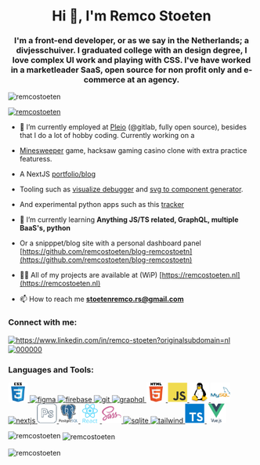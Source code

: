 <h1 align="center">Hi 👋, I'm Remco Stoeten</h1>
<h3 align="center">I'm a front-end developer, or as we say in the Netherlands; a divjesschuiver. I graduated college with an design degree, I love complex UI work and playing with CSS. I've have worked in a marketleader SaaS, open source for non profit only and e-commerce at an agency.</h3>

<p align="left"> <img src="https://komarev.com/ghpvc/?username=remcostoeten&label=Profile%20views&color=0e75b6&style=flat" alt="remcostoeten" /> </p>

<p align="left"> <a href="https://github.com/ryo-ma/github-profile-trophy"><img src="https://github-profile-trophy.vercel.app/?username=remcostoeten" alt="remcostoeten" /></a> </p>

- 🔭 I’m currently employed at [Pleio](https://gitlab.com/pleio/frontend) (@gitlab, fully open source), besides that I do a lot of hobby coding. Currently working on a
- [Minesweeper](https://github.com/remcostoeten/minesweeper) game, hacksaw gaming casino clone with extra practice featuress.
- A NextJS [portfolio/blog](https://github.com/remcostoeten/blog-remcostoetn)
- Tooling such as [visualize debugger]([https://github.com/remcostoeten/blog-remcostoetn](https://github.com/remcostoeten/Visualize-react-components-debugger)) and [svg to component generator](https://github.com/remcostoeten/svg-to-react-component-icon-generator).
- And experimental python apps such as this [tracker](https://github.com/remcostoeten?tab=repositories)

- 🌱 I’m currently learning **Anything JS/TS related, GraphQL, multiple BaaS's, python**

- Or a snipppet/blog site with a personal dashboard panel [https://github.com/remcostoeten/blog-remcostoetn](https://github.com/remcostoeten/blog-remcostoetn)

- 👨‍💻 All of my projects are available at (WiP) [https://remcostoeten.nl](https://remcostoeten.nl)

- 📫 How to reach me **stoetenremco.rs@gmail.com**

<h3 align="left">Connect with me:</h3>
<p align="left">
<a href="https://linkedin.com/in/https://www.linkedin.com/in/remco-stoeten?originalsubdomain=nl" target="blank"><img align="center" src="https://raw.githubusercontent.com/rahuldkjain/github-profile-readme-generator/master/src/images/icons/Social/linked-in-alt.svg" alt="https://www.linkedin.com/in/remco-stoeten?originalsubdomain=nl" height="30" width="40" /></a>
<a href="https://discord.gg/000000" target="blank"><img align="center" src="https://raw.githubusercontent.com/rahuldkjain/github-profile-readme-generator/master/src/images/icons/Social/discord.svg" alt="000000" height="30" width="40" /></a>
</p>

<h3 align="left">Languages and Tools:</h3>
<p align="left"> <a href="https://www.w3schools.com/css/" target="_blank" rel="noreferrer"> <img src="https://raw.githubusercontent.com/devicons/devicon/master/icons/css3/css3-original-wordmark.svg" alt="css3" width="40" height="40"/> </a> <a href="https://www.figma.com/" target="_blank" rel="noreferrer"> <img src="https://www.vectorlogo.zone/logos/figma/figma-icon.svg" alt="figma" width="40" height="40"/> </a> <a href="https://firebase.google.com/" target="_blank" rel="noreferrer"> <img src="https://www.vectorlogo.zone/logos/firebase/firebase-icon.svg" alt="firebase" width="40" height="40"/> </a> <a href="https://git-scm.com/" target="_blank" rel="noreferrer"> <img src="https://www.vectorlogo.zone/logos/git-scm/git-scm-icon.svg" alt="git" width="40" height="40"/> </a> <a href="https://graphql.org" target="_blank" rel="noreferrer"> <img src="https://www.vectorlogo.zone/logos/graphql/graphql-icon.svg" alt="graphql" width="40" height="40"/> </a> <a href="https://www.w3.org/html/" target="_blank" rel="noreferrer"> <img src="https://raw.githubusercontent.com/devicons/devicon/master/icons/html5/html5-original-wordmark.svg" alt="html5" width="40" height="40"/> </a> <a href="https://developer.mozilla.org/en-US/docs/Web/JavaScript" target="_blank" rel="noreferrer"> <img src="https://raw.githubusercontent.com/devicons/devicon/master/icons/javascript/javascript-original.svg" alt="javascript" width="40" height="40"/> </a> <a href="https://www.linux.org/" target="_blank" rel="noreferrer"> <img src="https://raw.githubusercontent.com/devicons/devicon/master/icons/linux/linux-original.svg" alt="linux" width="40" height="40"/> </a> <a href="https://www.mysql.com/" target="_blank" rel="noreferrer"> <img src="https://raw.githubusercontent.com/devicons/devicon/master/icons/mysql/mysql-original-wordmark.svg" alt="mysql" width="40" height="40"/> </a> <a href="https://nextjs.org/" target="_blank" rel="noreferrer"> <img src="https://cdn.worldvectorlogo.com/logos/nextjs-2.svg" alt="nextjs" width="40" height="40"/> </a> <a href="https://www.photoshop.com/en" target="_blank" rel="noreferrer"> <img src="https://raw.githubusercontent.com/devicons/devicon/master/icons/photoshop/photoshop-line.svg" alt="photoshop" width="40" height="40"/> </a> <a href="https://www.postgresql.org" target="_blank" rel="noreferrer"> <img src="https://raw.githubusercontent.com/devicons/devicon/master/icons/postgresql/postgresql-original-wordmark.svg" alt="postgresql" width="40" height="40"/> </a> <a href="https://reactjs.org/" target="_blank" rel="noreferrer"> <img src="https://raw.githubusercontent.com/devicons/devicon/master/icons/react/react-original-wordmark.svg" alt="react" width="40" height="40"/> </a> <a href="https://sass-lang.com" target="_blank" rel="noreferrer"> <img src="https://raw.githubusercontent.com/devicons/devicon/master/icons/sass/sass-original.svg" alt="sass" width="40" height="40"/> </a> <a href="https://www.sqlite.org/" target="_blank" rel="noreferrer"> <img src="https://www.vectorlogo.zone/logos/sqlite/sqlite-icon.svg" alt="sqlite" width="40" height="40"/> </a> <a href="https://tailwindcss.com/" target="_blank" rel="noreferrer"> <img src="https://www.vectorlogo.zone/logos/tailwindcss/tailwindcss-icon.svg" alt="tailwind" width="40" height="40"/> </a> <a href="https://www.typescriptlang.org/" target="_blank" rel="noreferrer"> <img src="https://raw.githubusercontent.com/devicons/devicon/master/icons/typescript/typescript-original.svg" alt="typescript" width="40" height="40"/> </a> <a href="https://vuejs.org/" target="_blank" rel="noreferrer"> <img src="https://raw.githubusercontent.com/devicons/devicon/master/icons/vuejs/vuejs-original-wordmark.svg" alt="vuejs" width="40" height="40"/> </a> </p>

<p><img align="left" src="https://github-readme-stats.vercel.app/api/top-langs?username=remcostoeten&show_icons=true&locale=en&layout=compact" alt="remcostoeten" /></p>

<p>&nbsp;<img align="center" src="https://github-readme-stats.vercel.app/api?username=remcostoeten&show_icons=true&locale=en" alt="remcostoeten" /></p>

<p><img align="center" src="https://github-readme-streak-stats.herokuapp.com/?user=remcostoeten&" alt="remcostoeten" /></p>
